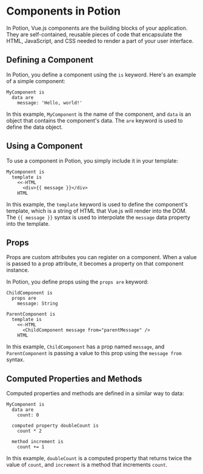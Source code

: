 # Components in Potion

In Potion, Vue.js components are the building blocks of your application. They are self-contained, reusable pieces of code that encapsulate the HTML, JavaScript, and CSS needed to render a part of your user interface.

## Defining a Component

In Potion, you define a component using the `is` keyword. Here's an example of a simple component:

```potion
MyComponent is
  data are
    message: 'Hello, world!'
```

In this example, `MyComponent` is the name of the component, and `data` is an object that contains the component's data. The `are` keyword is used to define the data object.

## Using a Component

To use a component in Potion, you simply include it in your template:

```potion
MyComponent is
  template is
    <<-HTML
      <div>{{ message }}</div>
    HTML
```

In this example, the `template` keyword is used to define the component's template, which is a string of HTML that Vue.js will render into the DOM. The `{{ message }}` syntax is used to interpolate the `message` data property into the template.

## Props

Props are custom attributes you can register on a component. When a value is passed to a prop attribute, it becomes a property on that component instance.

In Potion, you define props using the `props are` keyword:

```potion
ChildComponent is
  props are
    message: String

ParentComponent is
  template is
    <<-HTML
      <ChildComponent message from="parentMessage" />
    HTML
```

In this example, `ChildComponent` has a prop named `message`, and `ParentComponent` is passing a value to this prop using the `message from` syntax.

## Computed Properties and Methods

Computed properties and methods are defined in a similar way to data:

```potion
MyComponent is
  data are
    count: 0

  computed property doubleCount is
    count * 2

  method increment is
    count += 1
```

In this example, `doubleCount` is a computed property that returns twice the value of `count`, and `increment` is a method that increments `count`.
